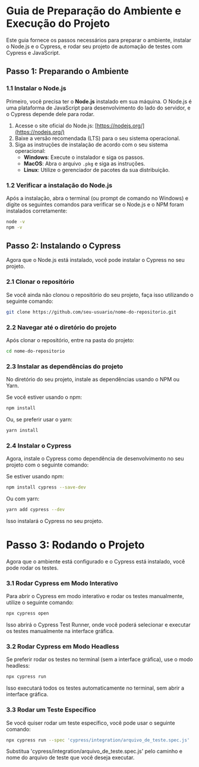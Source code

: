 # Guia de Preparação do Ambiente e Execução do Projeto

Este guia fornece os passos necessários para preparar o ambiente, instalar o Node.js e o Cypress, e rodar seu projeto de automação de testes com Cypress e JavaScript.

## Passo 1: Preparando o Ambiente

### 1.1 Instalar o Node.js

Primeiro, você precisa ter o **Node.js** instalado em sua máquina. O Node.js é uma plataforma de JavaScript para desenvolvimento do lado do servidor, e o Cypress depende dele para rodar.

1. Acesse o site oficial do Node.js: [https://nodejs.org/](https://nodejs.org/)
2. Baixe a versão recomendada (LTS) para o seu sistema operacional.
3. Siga as instruções de instalação de acordo com o seu sistema operacional:
   - **Windows**: Execute o instalador e siga os passos.
   - **MacOS**: Abra o arquivo `.pkg` e siga as instruções.
   - **Linux**: Utilize o gerenciador de pacotes da sua distribuição.

### 1.2 Verificar a instalação do Node.js

Após a instalação, abra o terminal (ou prompt de comando no Windows) e digite os seguintes comandos para verificar se o Node.js e o NPM foram instalados corretamente:

```bash
node -v
npm -v
```

## Passo 2: Instalando o Cypress

Agora que o Node.js está instalado, você pode instalar o Cypress no seu projeto.

### 2.1 Clonar o repositório

Se você ainda não clonou o repositório do seu projeto, faça isso utilizando o seguinte comando:

```bash
git clone https://github.com/seu-usuario/nome-do-repositorio.git
```

### 2.2 Navegar até o diretório do projeto

Após clonar o repositório, entre na pasta do projeto:

```bash
cd nome-do-repositorio
```

### 2.3 Instalar as dependências do projeto
No diretório do seu projeto, instale as dependências usando o NPM ou Yarn.

Se você estiver usando o npm:

```bash
npm install
```

Ou, se preferir usar o yarn:

```bash
yarn install
```

### 2.4 Instalar o Cypress
Agora, instale o Cypress como dependência de desenvolvimento no seu projeto com o seguinte comando:

Se estiver usando npm:

```bash
npm install cypress --save-dev
```

Ou com yarn:

```bash
yarn add cypress --dev
```

Isso instalará o Cypress no seu projeto.

# Passo 3: Rodando o Projeto
Agora que o ambiente está configurado e o Cypress está instalado, você pode rodar os testes.

### 3.1 Rodar Cypress em Modo Interativo
Para abrir o Cypress em modo interativo e rodar os testes manualmente, utilize o seguinte comando:

```bash
npx cypress open
```

Isso abrirá o Cypress Test Runner, onde você poderá selecionar e executar os testes manualmente na interface gráfica.

### 3.2 Rodar Cypress em Modo Headless
Se preferir rodar os testes no terminal (sem a interface gráfica), use o modo headless:

```bash
npx cypress run
```

Isso executará todos os testes automaticamente no terminal, sem abrir a interface gráfica.

### 3.3 Rodar um Teste Específico
Se você quiser rodar um teste específico, você pode usar o seguinte comando:

```bash
npx cypress run --spec 'cypress/integration/arquivo_de_teste.spec.js'
```

Substitua 'cypress/integration/arquivo_de_teste.spec.js' pelo caminho e nome do arquivo de teste que você deseja executar.